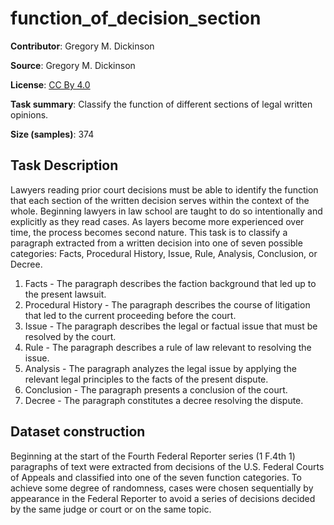 # function_of_decision_section 
 **Contributor**: Gregory M. Dickinson
 
 **Source**: Gregory M. Dickinson
 
 **License**: [CC By 4.0](https://creativecommons.org/licenses/by/4.0/)
 
 **Task summary**: Classify the function of different sections of legal written opinions.
 
 **Size (samples)**: 374
 
 ## Task Description
 
 Lawyers reading prior court decisions must be able to identify the function that each section of the written decision serves within the context of the whole. Beginning lawyers in law school are taught to do so intentionally and explicitly as they read cases. As layers become more experienced over time, the process becomes second nature. This task is to classify a paragraph extracted from a written decision into one of seven possible categories: Facts, Procedural History, Issue, Rule, Analysis, Conclusion, or Decree.
 
 1. Facts - The paragraph describes the faction background that led up to the present lawsuit.
 2. Procedural History - The paragraph describes the course of litigation that led to the current proceeding before the court.
 3. Issue - The paragraph describes the legal or factual issue that must be resolved by the court.
 4. Rule - The paragraph describes a rule of law relevant to resolving the issue.
 5. Analysis - The paragraph analyzes the legal issue by applying the relevant legal principles to the facts of the present dispute.
 6. Conclusion - The paragraph presents a conclusion of the court.
 7. Decree - The paragraph constitutes a decree resolving the dispute.
 
 ## Dataset construction
 
 Beginning at the start of the Fourth Federal Reporter series (1 F.4th 1) paragraphs of text were extracted from decisions of the U.S. Federal Courts of Appeals and classified into one of the seven function categories. To achieve some degree of randomness, cases were chosen sequentially by appearance in the Federal Reporter to avoid a series of decisions decided by the same judge or court or on the same topic.